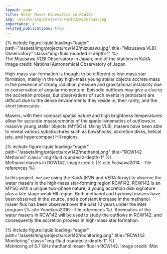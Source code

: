 ```yaml
---
layout: page
title: Water Maser Kinematics in RCW142
img: /assets/img/projects/rcw142/mizusawa.jpg
importance: 4
related_publications: true
---
```


<div class="row">
    <div class="col-sm mt-3 mt-md-0">
        {% include figure.liquid loading="eager" path="/assets/img/projects/rcw142/mizusawa.jpg" title="Mizusawa VLBI Observatory" class="img-fluid rounded z-depth-1" %}
    </div>
</div>
<div class="caption">
    The Mizusawa VLBI Observatory in Japan, one of the stations in KaVA. Image credit: National Astronomical Observatory of Japan
</div>

High-mass star formation is thought to be different to low-mass star formation, mainly in the way high-mass young stellar objects accrete mass in the presence of strong radiation pressure and gravitational instability due to conservation of angular momentum. Episodic outflows may give a clue to the accretion process, but observations of such events in protostars are difficult due to the dense environments they reside in, their rarity, and the short timescales.

Masers, with their compact spatial nature and high brightness temperatures allow for accurate measurements of the spatio-kinematics of outflows in massive young stellar objects (MYSOs). Using VLBI, masers have been able to reveal various substructures such as bowshocks, accretion disks, helical jets, and hypercompact HII regions.

<div class="row">
    <div class="col-sm mt-3 mt-md-0">
        {% include figure.liquid loading="eager" path="/assets/img/projects/rcw142/methanol.png" title="RCW142 Methanol" class="img-fluid rounded z-depth-1" %}
    </div>
</div>
<div class="caption">
    Methanol masers in RCW142. Image credit: {% cite Fujisawa2014 --file references %}
</div>

In this project, we are using the KaVA (KVN and VERA Array) to observe the water masers in the high-mass star-forming region RCW142. RCW142 is an MYSO with a unique two-phase nature; a young accretion disk signature plus a late stage weak HII region. Both methanol and hydroxyl masers have been observed in the source, and a constant increase in the methanol maser flux has been observed over the past 10 years under the iMet program {% cite Yonekura2016 --file references %}. Kinematics of the water masers in RCW142 will be used to study the outflows in RCW142, and consequently the accretion process in high-mass star formation.

<div class="row">
    <div class="col-sm mt-3 mt-md-0">
        {% include figure.liquid loading="eager" path="/assets/img/projects/rcw142/monitoring.png" title="RCW142 Monitoring" class="img-fluid rounded z-depth-1" %}
    </div>
</div>
<div class="caption">
    Monitoring of 6.7 GHz methanol maser flux in RCW142. Image credit: iMet
</div>
